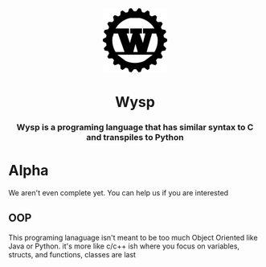 <p align="center">
<img src="img/Wysp.png" style="height: 128px">
</p>

<h1 align="center">Wysp
</h1>

<h3 align="center">Wysp is a programing language that has similar syntax to C and transpiles to Python</h3>

# Alpha
We aren't even complete yet. You can help us if you are interested

## OOP
This programing lanaguage isn't meant to be too much Object Oriented like Java or Python. it's more like c/c++ ish where you focus on variables, structs, and functions, classes are last